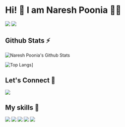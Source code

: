 <h1>Hi! 👋 I am Naresh Poonia 👨‍💻</h1>

![](https://komarev.com/ghpvc/?username=nareshpoonia&color=brightgreen)
[![](https://img.shields.io/github/followers/nareshpoonia?label=GitHub%20Followers)](https://github.com/nareshpoonia)


## Github Stats ⚡

![Naresh Poonia's Github Stats](https://github-readme-stats.vercel.app/api?username=nareshpoonia&theme=dark)

![Top Langs](https://github-readme-stats.vercel.app/api/top-langs/?username=nareshpoonia)]

  

## Let's Connect 🔗

[![](https://img.shields.io/twitter/follow/naresh_poonia_?style=for-the-badge&logo=twitter)](https://twitter.com/naresh_poonia_)


## My skills 🚀

![](https://img.shields.io/badge/HTML5-E34F26?style=for-the-badge&logo=html5&logoColor=white)
![](https://img.shields.io/badge/CSS3-1572B6?style=for-the-badge&logo=css3&logoColor=white)
![](https://img.shields.io/badge/JavaScript-F7DF1E?style=for-the-badge&logo=javascript&logoColor=white)
![](https://img.shields.io/badge/React-bc3592?style=for-the-badge&logo=react&logoColor=white)
![](https://img.shields.io/badge/Markdown-000000?style=for-the-badge&logo=markdown&logoColor=white)
